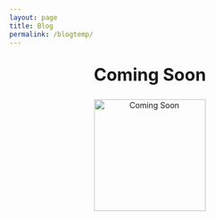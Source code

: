 ```yaml
---
layout: page
title: Blog
permalink: /blogtemp/
---
```


<h2 style="text-align: center; font-size: 2.2em; font-weight: 700; margin-top: 1em;">
  Coming Soon
</h2>

<p style="text-align: center;">
  <img src="https://media1.giphy.com/media/v1.Y2lkPTc5MGI3NjExbmoxZXJjNWsxc2t1MWJrMW15ODlqa2c2dmh0d3RoNTF3cXlyeGx0MiZlcD12MV9pbnRlcm5hbF9naWZfYnlfaWQmY3Q9Zw/rjEcB5kE9M1v7jtR2P/giphy.gif" alt="Coming Soon" width="200" />
</p>
